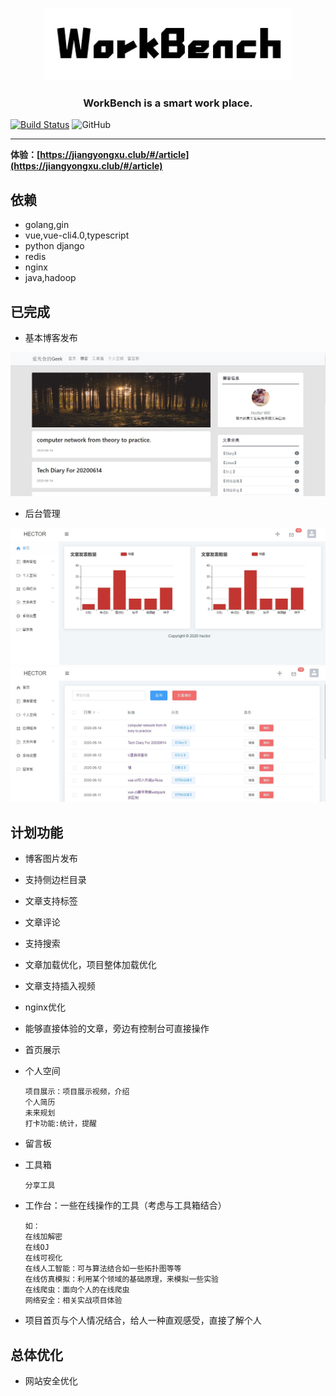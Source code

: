 <p align="center">
	<a href="jiangyongxu.club"><img alt="logo" src="images/logo/logo1.jpg"/></a>
	<h3 align="center">WorkBench is a smart work place.</h3>
</p>


[![Build Status](https://dev.azure.com/1830500370/workbench/_apis/build/status/Frontend?branchName=master)](https://dev.azure.com/1830500370/workbench/_build/latest?definitionId=10&branchName=master)
![GitHub](https://img.shields.io/github/license/hectorwill/workbench)

------

**体验：[https://jiangyongxu.club/#/article](https://jiangyongxu.club/#/article)**


## 依赖
+ golang,gin
+ vue,vue-cli4.0,typescript
+ python django
+ redis
+ nginx
+ java,hadoop


## 已完成

+ 基本博客发布

![frontedn](./images/screenshots/frontend.jpg)

+ 后台管理

![backend](./images/screenshots/backend1.jpg)
![backend](./images/screenshots/backend2.jpg)
## 计划功能

+ 博客图片发布
+ 支持侧边栏目录
+ 文章支持标签
+ 文章评论
+ 支持搜索
+ 文章加载优化，项目整体加载优化
+ 文章支持插入视频
+ nginx优化
+ 能够直接体验的文章，旁边有控制台可直接操作

+ 首页展示

+ 个人空间

  ```
  项目展示：项目展示视频，介绍
  个人简历
  未来规划
  打卡功能:统计，提醒
  ```

+ 留言板

+ 工具箱

  ```
  分享工具
  ```

+ 工作台：一些在线操作的工具（考虑与工具箱结合）

  ```
  如：
  在线加解密
  在线OJ
  在线可视化
  在线人工智能：可与算法结合如一些拓扑图等等
  在线仿真模拟：利用某个领域的基础原理，来模拟一些实验
  在线爬虫：面向个人的在线爬虫
  网络安全：相关实战项目体验
  ```

+ 项目首页与个人情况结合，给人一种直观感受，直接了解个人

## 总体优化

+ 网站安全优化

